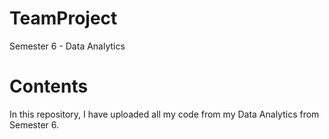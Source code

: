 # TeamProject
Semester 6 - Data Analytics

# Contents
In this repository, I have uploaded all my code from my Data Analytics from Semester 6.

